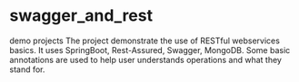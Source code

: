 # swagger_and_rest
demo projects
The project demonstrate the use of RESTful webservices basics. It uses SpringBoot, Rest-Assured, Swagger, MongoDB. Some basic annotations are used to help user understands operations and what they stand for.
